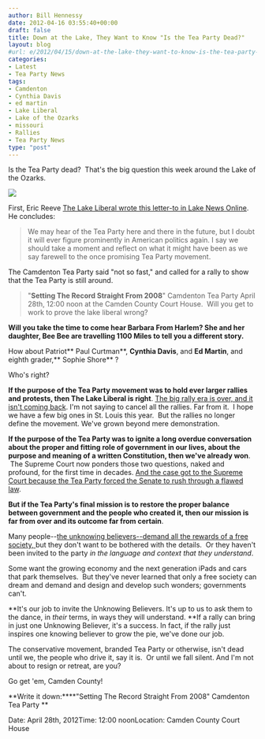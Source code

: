 ```yaml
---
author: Bill Hennessy
date: 2012-04-16 03:55:40+00:00
draft: false
title: Down at the Lake, They Want to Know "Is the Tea Party Dead?"
layout: blog
#url: e/2012/04/15/down-at-the-lake-they-want-to-know-is-the-tea-party-dead/
categories:
- Latest
- Tea Party News
tags:
- Camdenton
- Cynthia Davis
- ed martin
- Lake Liberal
- Lake of the Ozarks
- missouri
- Rallies
- Tea Party News
type: "post"
---
```


Is the Tea Party dead?  That's the big question this week around the Lake of the Ozarks.

[![](https://ludicrite.files.wordpress.com/2012/04/lake-girl.jpg)
](https://ludicrite.files.wordpress.com/2012/04/lake-girl.jpg)

First, Eric Reeve [The Lake Liberal wrote this letter-to in Lake News Online](https://www.lakenewsonline.com/newsnow/x1047090880/Lake-View-The-death-of-the-Tea-Party). He concludes:


> We may hear of the Tea Party here and there in the future, but I doubt it will ever figure prominently in American politics again. I say we should take a moment and reflect on what it might have been as we say farewell to the once promising Tea Party movement.


The Camdenton Tea Party said "not so fast," and called for a rally to show that the Tea Party is still around.


> "**Setting The Record Straight From 2008**" Camdenton Tea Party April 28th, 12:00 noon at the Camden County Court House.  Will you get to work to prove the lake liberal wrong?

**Will you take the time to come hear Barbara From Harlem? She and her daughter, Bee Bee are travelling 1100 Miles to tell you a different story.**

How about Patriot** Paul Curtman**, **Cynthia Davis**, and **Ed Martin**, and eighth grader,** Sophie Shore** ?


Who's right?

**If the purpose of the Tea Party movement was to hold ever larger rallies and protests, then The Lake Liberal is right**. [The big rally era is over, and it isn't coming back](https://ludicrite.wordpress.com/2011/09/15/my-remarks-to-first-after-party/). I'm not saying to cancel all the rallies. Far from it.  I hope we have a few big ones in St. Louis this year.  But the rallies no longer define the movement. We've grown beyond mere demonstration.

**If the purpose of the Tea Party was to ignite a long overdue conversation about the proper and fitting role of government in our lives, about the purpose and meaning of a written Constitution, then we've already won**.  The Supreme Court now ponders those two questions, naked and profound, for the first time in decades. [And the case got to the Supreme Court because the Tea Party forced the Senate to rush through a flawed law](https://ludicrite.wordpress.com/2012/03/28/the-state-of-the-gop/).

**But if the Tea Party's final mission is to restore the proper balance between government and the people who created it, then our mission is far from over and its outcome far from certain**.

Many people--[the unknowing believers--demand all the rewards of a free society, ](https://hennessysview.com/tea-party/unknowing-believers/)but they don't want to be bothered with the details.  Or they haven't been invited to the party _in the language and context that they understand_.

Some want the growing economy and the next generation iPads and cars that park themselves.  But they've never learned that only a free society can dream and demand and design and develop such wonders; governments can't.

**It's our job to invite the Unknowing Believers. It's up to us to ask them to the dance, in _their_ terms, in ways they will understand. **If a rally can bring in just one Unknowing Believer, it's a success. In fact, if the rally just inspires one knowing believer to grow the pie, we've done our job.

The conservative movement, branded Tea Party or otherwise, isn't dead until we, the people who drive it, say it is.  Or until we fall silent. And I'm not about to resign or retreat, are you?

Go get 'em, Camden County!

**Write it down:****"Setting The Record Straight From 2008" Camdenton Tea Party **

Date: April 28th, 2012Time: 12:00 noonLocation: Camden County Court House
